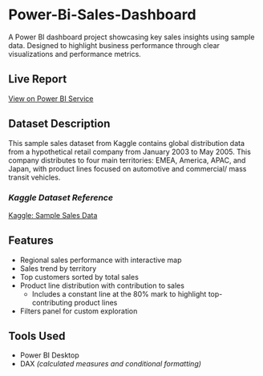 # Power-Bi-Sales-Dashboard
A Power BI dashboard project showcasing key sales insights using sample data. Designed to highlight business performance through clear visualizations and performance metrics.

## Live Report
[View on Power BI Service](https://app.powerbi.com/view?r=eyJrIjoiZTIwMjNiODAtMGRmOS00NzNmLTg5ZDAtYzY2NTVjNWYxZDkyIiwidCI6ImYzNGEzNWJkLWE2NWQtNDYwNS1iMGZhLWQyNTcxZjgzMWY1ZSIsImMiOjEwfQ%3D%3D&pageName=0b08dddc125ca2789111)

## Dataset Description
This sample sales dataset from Kaggle contains global distribution data from a hypothetical retail company from January 2003 to May 2005. This company distributes to four main territories: EMEA, America, APAC, and Japan, with product lines focused on automotive and commercial/ mass transit vehicles. 

### *Kaggle Dataset Reference*
[Kaggle: Sample Sales Data](https://www.kaggle.com/datasets/kyanyoga/sample-sales-data?resource=download)

## Features
- Regional sales performance with interactive map
- Sales trend by territory
- Top customers sorted by total sales
- Product line distribution with contribution to sales
  - Includes a constant line at the 80% mark to highlight top-contributing product lines
- Filters panel for custom exploration

## Tools Used
- Power BI Desktop
- DAX _(calculated measures and conditional formatting)_



